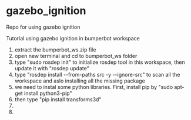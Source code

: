 # gazebo_ignition
Repo for using gazebo ignition

Tutorial using gazebo ignition in bumperbot workspace

1. extract the bumperbot_ws.zip file
2. open new terminal and cd to bumperbot_ws folder
3. type "sudo rosdep init" to initialize rosdep tool in this workspace, then update it with "rosdep update"
4. type "rosdep install --from-paths src -y --ignore-src" to scan all the workspace and aslo installing all the missing package
5. we need to instal some python libraries. First, install pip by "sudo apt-get install python3-pip"
6. then type "pip install transforms3d"
7. 
8. 
